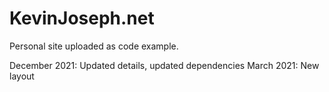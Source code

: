 # KevinJoseph.net

Personal site uploaded as code example.

December 2021: Updated details, updated dependencies
March 2021: New layout
